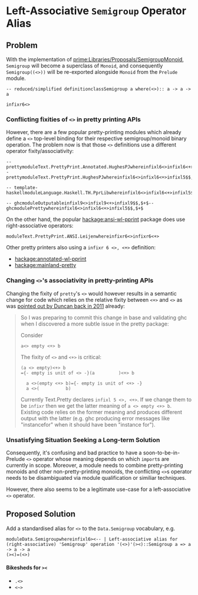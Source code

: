 # Left-Associative `Semigroup` Operator Alias

## Problem


With the implementation of [ prime:Libraries/Proposals/SemigroupMonoid](https://prime.haskell.org/intertrac/Libraries/Proposals/SemigroupMonoid), `Semigroup` will become a superclass of `Monoid`, and consequently `Semigroup((<>))` will be re-exported alongside `Monoid` from the `Prelude` module.

```
-- reduced/simplified definitionclassSemigroup a where(<>):: a -> a -> a

infixr6<>
```

### Conflicting fixities of `<>` in pretty printing APIs


However, there are a few popular pretty-printing modules which already define a `<>` top-level binding for their respective semigroup/monoid binary operation. The problem now is that those `<>` definitions use a different operator fixity/associativity:

```
-- prettymoduleText.PrettyPrint.Annotated.HughesPJwhereinfixl6<>infixl6<+>infixl5$$,$+$-- prettymoduleText.PrettyPrint.HughesPJwhereinfixl6<>infixl6<+>infixl5$$,$+$
```

```
-- template-haskellmoduleLanguage.Haskell.TH.PprLibwhereinfixl6<>infixl6<+>infixl5$$,$+$
```

```
-- ghcmoduleOutputableinfixl9<>infixl9<+>infixl9$$,$+$-- ghcmodulePrettywhereinfixl6<>infixl6<+>infixl5$$,$+$
```


On the other hand, the popular [ hackage:ansi-wl-pprint](http://hackage.haskell.org/package/ansi-wl-pprint) package does use right-associative operators:

```
moduleText.PrettyPrint.ANSI.Leijenwhereinfixr6<>infixr6<+>
```


Other pretty printers also using a `infixr 6 <>, <+>` definition:

- [ hackage:annotated-wl-pprint](http://hackage.haskell.org/package/annotated-wl-pprint)
- [ hackage:mainland-pretty](http://hackage.haskell.org/package/mainland-pretty)

### Changing `<>`'s associativity in pretty-printing APIs


Changing the fixity of `pretty`'s `<>` would however results in a semantic change for code which relies on the relative fixity between `<+>` and `<>` as was [ pointed out by Duncan back in 2011](https://mail.haskell.org/pipermail/libraries/2011-November/017066.html) already:

>
> So I was preparing to commit this change in base and validating ghc when I discovered a more subtle issue in the pretty package:
>
>
> Consider
>
> ```
> a<> empty <+> b
> ```
>
>
> The fixity of `<>` and `<+>` is critical:
>
> ```
> (a <> empty)<+> b
> ={- empty is unit of <> -}(a         )<+> b
>
>   a <>(empty <+> b)={- empty is unit of <+> -}
>   a <>(          b)
> ```
>
>
> Currently Text.Pretty declares `infixl 5 <>, <+>`. If we change them to be `infixr` then we get the latter  meaning of `a <> empty <+> b`. Existing code relies on the former meaning and produces different output with the latter (e.g. ghc producing error messages like "instancefor" when it should have been "instance for").

### Unsatisfying Situation Seeking a Long-term Solution


Consequently, it's confusing and bad practice to have a soon-to-be-in-Prelude `<>` operator whose meaning depends on which `import`s are currently in scope. Moreover, a module needs to combine pretty-printing monoids and other non-pretty-printing monoids, the conflicting `<>`s operator needs to be disambiguated via module qualification or similiar techniques.


However, there also seems to be a legitimate use-case for a left-associative `<>` operator.

## Proposed Solution


Add a standardised alias for `<>` to the `Data.Semigroup` vocabulary, e.g.

```
moduleData.Semigroupwhereinfixl6><-- | Left-associative alias for (right-associative) 'Semigroup' operation '(<>)'(><)::Semigroup a => a -> a -> a
(><)=(<>)
```

#### Bikesheds for `><`

- `.<>`
- `<~>`